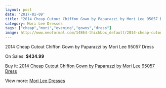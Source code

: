 ```yaml
---
layout: post
date: '2017-01-09'
title: "2014 Cheap Cutout Chiffon Gown by Paparazzi by Mori Lee 95057 Dress"
category: Mori Lee Dresses
tags: ["cheap","mori","evening","gowns","dress"]
image: http://www.neoformal.com/14864-thickbox_default/2014-cheap-cutout-chiffon-gown-by-paparazzi-by-mori-lee-95057-dress.jpg
---
```

2014 Cheap Cutout Chiffon Gown by Paparazzi by Mori Lee 95057 Dress

On Sales: **$434.99**
<a href="https://www.neoformal.com/en/mori-lee-dresses-2014/5083-2014-cheap-cutout-chiffon-gown-by-paparazzi-by-mori-lee-95057-dress.html"><amp-img layout="responsive" width="600" height="600" src="//www.neoformal.com/14864-thickbox_default/2014-cheap-cutout-chiffon-gown-by-paparazzi-by-mori-lee-95057-dress.jpg" alt="2014 Cheap Cutout Chiffon Gown by Paparazzi by Mori Lee 95057 Dress 0" /></a>
<a href="https://www.neoformal.com/en/mori-lee-dresses-2014/5083-2014-cheap-cutout-chiffon-gown-by-paparazzi-by-mori-lee-95057-dress.html"><amp-img layout="responsive" width="600" height="600" src="//www.neoformal.com/14865-thickbox_default/2014-cheap-cutout-chiffon-gown-by-paparazzi-by-mori-lee-95057-dress.jpg" alt="2014 Cheap Cutout Chiffon Gown by Paparazzi by Mori Lee 95057 Dress 1" /></a>
<a href="https://www.neoformal.com/en/mori-lee-dresses-2014/5083-2014-cheap-cutout-chiffon-gown-by-paparazzi-by-mori-lee-95057-dress.html"><amp-img layout="responsive" width="600" height="600" src="//www.neoformal.com/14866-thickbox_default/2014-cheap-cutout-chiffon-gown-by-paparazzi-by-mori-lee-95057-dress.jpg" alt="2014 Cheap Cutout Chiffon Gown by Paparazzi by Mori Lee 95057 Dress 2" /></a>
<a href="https://www.neoformal.com/en/mori-lee-dresses-2014/5083-2014-cheap-cutout-chiffon-gown-by-paparazzi-by-mori-lee-95057-dress.html"><amp-img layout="responsive" width="600" height="600" src="//www.neoformal.com/14867-thickbox_default/2014-cheap-cutout-chiffon-gown-by-paparazzi-by-mori-lee-95057-dress.jpg" alt="2014 Cheap Cutout Chiffon Gown by Paparazzi by Mori Lee 95057 Dress 3" /></a>
<a href="https://www.neoformal.com/en/mori-lee-dresses-2014/5083-2014-cheap-cutout-chiffon-gown-by-paparazzi-by-mori-lee-95057-dress.html"><amp-img layout="responsive" width="600" height="600" src="//www.neoformal.com/14868-thickbox_default/2014-cheap-cutout-chiffon-gown-by-paparazzi-by-mori-lee-95057-dress.jpg" alt="2014 Cheap Cutout Chiffon Gown by Paparazzi by Mori Lee 95057 Dress 4" /></a>

Buy it: [2014 Cheap Cutout Chiffon Gown by Paparazzi by Mori Lee 95057 Dress](https://www.neoformal.com/en/mori-lee-dresses-2014/5083-2014-cheap-cutout-chiffon-gown-by-paparazzi-by-mori-lee-95057-dress.html "2014 Cheap Cutout Chiffon Gown by Paparazzi by Mori Lee 95057 Dress")

View more: [Mori Lee Dresses](https://www.neoformal.com/en/62-mori-lee-dresses-2014 "Mori Lee Dresses")